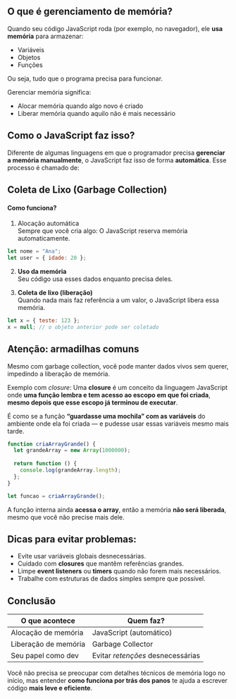 ## O que é gerenciamento de memória?

Quando seu código JavaScript roda (por exemplo, no navegador), ele **usa memória** para armazenar:

- Variáveis
- Objetos
- Funções  

Ou seja, tudo que o programa precisa para funcionar.

Gerenciar memória significa:
- Alocar memória quando algo novo é criado
- Liberar memória quando aquilo não é mais necessário

## Como o JavaScript faz isso?

Diferente de algumas linguagens em que o programador precisa **gerenciar a memória manualmente**, o JavaScript faz isso de forma **automática**. Esse processo é chamado de:

## Coleta de Lixo (Garbage Collection)

#### Como funciona?

1. Alocação automática  
    Sempre que você cria algo: O JavaScript reserva memória automaticamente.
    
```js
let nome = "Ana";
let user = { idade: 20 };
``` 
    
2. **Uso da memória**  
    Seu código usa esses dados enquanto precisa deles.
    
3. **Coleta de lixo (liberação)**  
    Quando nada mais faz referência a um valor, o JavaScript libera essa memória.  
    
```js
let x = { teste: 123 };
x = null; // o objeto anterior pode ser coletado
```

## Atenção: armadilhas comuns

Mesmo com garbage collection, você pode manter dados vivos sem querer, impedindo a liberação de memória.

Exemplo com _closure_: Uma **closure** é um conceito da linguagem JavaScript onde **uma função lembra e tem acesso ao escopo em que foi criada**, **mesmo depois que esse escopo já terminou de executar**.

É como se a função **“guardasse uma mochila” com as variáveis** do ambiente onde ela foi criada — e pudesse usar essas variáveis mesmo mais tarde.

```js
function criaArrayGrande() {
  let grandeArray = new Array(1000000);
  
  return function () {
    console.log(grandeArray.length);
  };
}

let funcao = criaArrayGrande();
```

A função interna ainda **acessa o array**, então a memória **não será liberada**, mesmo que você não precise mais dele.

## Dicas para evitar problemas:

- Evite usar variáveis globais desnecessárias.
- Cuidado com **closures** que mantêm referências grandes.
- Limpe **event listeners** ou **timers** quando não forem mais necessários.
- Trabalhe com estruturas de dados simples sempre que possível.

## Conclusão

|O que acontece|Quem faz?|
|---|---|
|Alocação de memória|JavaScript (automático)|
|Liberação de memória|Garbage Collector|
|Seu papel como dev|Evitar _retenções_ desnecessárias|

Você não precisa se preocupar com detalhes técnicos de memória logo no início, mas entender **como funciona por trás dos panos** te ajuda a escrever código **mais leve e eficiente**.